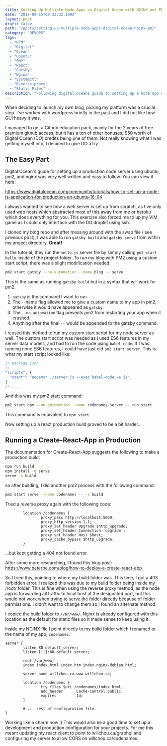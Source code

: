 ```yaml
---
title: Setting Up Multiple Node Apps on Digital Ocean with NGINX and PM2
date: "2017-09-15T09:33:32.169Z"
layout: post
draft: false
path: "/posts/setting-up-multiple-node-apps-digital-ocean-nginx-pm2"
category: "DEVOPS"
tags:
  - "NPM"
  - "Digital"
  - "Ocean"
  - "Ubuntu"
  - "PM2"
  - "React"
  - "Gatsby"
  - "Nginx"
  - "Systemctl"
  - "Reverse-proxy"
  - "Static Files"
description: "Following digital oceans guide to setting up a node app using ubuntu, nginx and pm2 was straightforward enough for simple node apps. After successfully deploying my gatsby blog and my express/GraphQL server, I spent a few hours banging my head on how to get my react production build to not show 404s or 403s."
---
```


When deciding to launch my own blog, picking my platform was a crucial step. I've worked with wordpress briefly in the past and I did not like how GUI heavy it was.

I managed to get a Github education pack, mainly for the 2 years of free premium github access, but it has a ton of other bonuses, $50 worth of Digital Ocean (DO) credits being one of them. Not really knowing what I was getting myself into, I decided to give DO a try.

## The Easy Part

Digital Ocean's guide for setting up a production node server using ubuntu, pm2, and nginx was very well written and easy to follow. You can view it here:

https://www.digitalocean.com/community/tutorials/how-to-set-up-a-node-js-application-for-production-on-ubuntu-16-04

I always wanted to see how a web server is set up from scratch, as I've only used web hosts which abstracted most of this away from me or heroku which does everything for you. This exercise also forced me to up my VIM game as I could only interface with the DO droplet using ssh. 

I cloned my blog repo and after messing around with the swap file ( see previous post), I was able to run `gatsby build` and `gatsby serve` from within my project directory. **Great!**

In the tutorial, they run the `hello.js` server file by simply calling `pm2 start hello` inside of the project folder. To run my blog with PM2 using a custom start script, there was a slight modification needed.

~~~bash
pm2 start gatsby --no-automation --name blog -- serve
~~~

This is the same as running `gatsby build` but in a syntax that will work for pm2.

1. `gatsby` is the command I want to run. 
2. The --name flag allowed me to give a custom name to my app in pm2, otherwise it would have appeared as `gatsby`. 
3. The `--no-automation` flag prevents pm2 from restarting your app when it crashed. 
4. Anything after the final `--` would be appended to the gatsby command.

I reused this method to run my custom start script for my node server as well. The custom start script was needed as I used ES6 features in my server data models, and had to run the code using `babel-node`. If I was running none ES6 features, I could have just did `pm2 start server`. This is what my start script looked like:

~~~javascript
// package.json
// ...
"scripts": {
  "start": "nodemon ./server.js --exec babel-node -e js",
}
// ...
~~~

And this was my pm2 start command:

~~~bash
pm2 start npm --no-automation --name codenames-server -- run start
~~~

This command is equivalent to `npm start`.

Now setting up a react production build proved to be a bit harder..

## Running a Create-React-App in Production

The documentation for Create-React-App suggests the following to make a production build:

~~~bash
npm run build
npm install -g serve
serve -s build
~~~

so after building, I did another pm2 process with the following command:

~~~bash
pm2 start serve --name codenames -- -s build
~~~

Tried a reverse proxy again with the following code:
~~~nginx
        location /codenames {
                proxy_pass http://localhost:5000;
                proxy_http_version 1.1;
                proxy_set_header Upgrade $http_upgrade;
                proxy_set_header Connection 'upgrade';
                proxy_set_header Host $host;
                proxy_cache_bypass $http_upgrade;
        }

~~~

...but kept getting a 404 not found error.

After some more researching, I found this blog post:
https://www.peterbe.com/plog/how-to-deploy-a-create-react-app

So I tried this, pointing to where my build folder was. This time, I got a 403 forbidden error. I realized this was due to my build folder being inside my /root/ folder. This is fine when using the reverse proxy method, as the node app is forwarding all traffic to local host at the designated port, but this would not work when trying to serve the folder directly because of folder permissions. I didn't want to change them so I found an alternate method.

I copied the build folder to `/var/www/`. Nginx is already configured with this location as the default for static files so it made sense to keep using it.

Inside my NGINX file I point directly to my build folder which I renamed to the name of my app, `codenames`.

~~~nginx
server {
        listen 80 default_server;
        listen [::]:80 default_server;

        root /var/www;
        index index.html index.htm index.nginx-debian.html;

        server_name willchou.ca www.willchou.ca;

        location /codenames {
                try_files $uri /codenames/index.html;
                add_header      Cache-Control public;
                expires         1d;
        }

        # ... rest of configuration file.
}
~~~

Working like a charm now :) This would also be a good time to set up a development and production configuration for your projects. For me this meant updating my react client to point to willchou.ca/graphql and configuring my server to allow CORS on willchou.ca/codenames.

